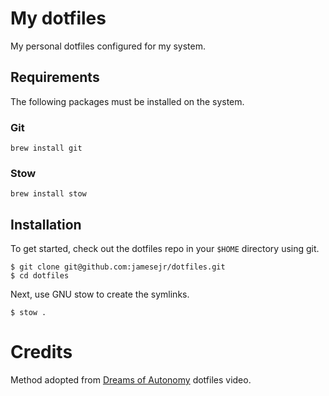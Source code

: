 # My dotfiles

My personal dotfiles configured for my system.

## Requirements

The following packages must be installed on the system.

### Git

```
brew install git
```

### Stow

```
brew install stow
```

## Installation

To get started, check out the dotfiles repo in your `$HOME` directory using git.

```
$ git clone git@github.com:jamesejr/dotfiles.git
$ cd dotfiles
```

Next, use GNU stow to create the symlinks.

```
$ stow .
```

# Credits

Method adopted from [Dreams of Autonomy](https://youtu.be/y6XCebnB9gs?si=tvOnkc73b7MMw1t-) dotfiles video.
